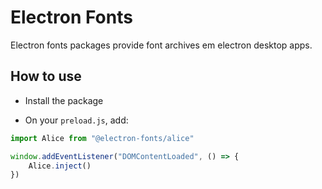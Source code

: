 # Electron Fonts

Electron fonts packages provide font archives em electron desktop apps.

## How to use

* Install the package

* On your `preload.js`, add:

```ts
import Alice from "@electron-fonts/alice"

window.addEventListener("DOMContentLoaded", () => {
    Alice.inject()
})
```